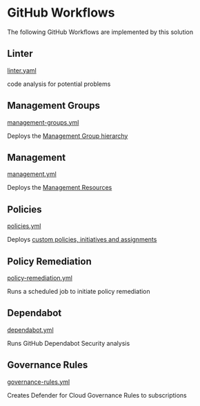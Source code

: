 # GitHub Workflows

The following GitHub Workflows are implemented by this solution

## Linter

[linter.yaml](../.github/workflows/linter.yml)

code analysis for potential problems

## Management Groups

[management-groups.yml](../.github/workflows/management-groups.yml)

Deploys the [Management Group hierarchy](../modules/management-groups/README.md)

## Management

[management.yml](../.github/workflows/management.yml)

Deploys the [Management Resources](../modules/management/README.md)

## Policies

[policies.yml](../.github/workflows/policies.yml)

Deploys [custom policies, initiatives and assignments](../modules/policies/README.md)

## Policy Remediation

[policy-remediation.yml](../.github/workflows/policy-remediation.yml)

Runs a scheduled job to initiate policy remediation

## Dependabot

[dependabot.yml](../.github/dependabot.yml)

Runs GitHub Dependabot Security analysis

## Governance Rules

[governance-rules.yml](../.github/workflows/governance-rules.yml)

Creates Defender for Cloud Governance Rules to subscriptions